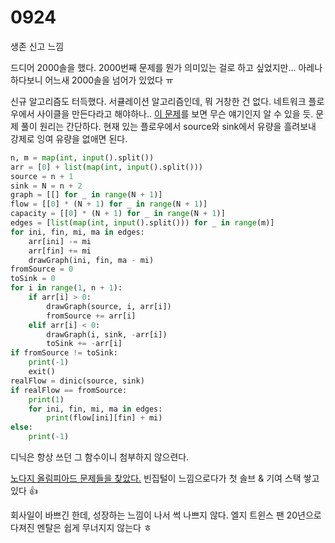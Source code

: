# 0924

생존 신고 느낌

드디어 2000솔을 했다. 2000번째 문제를 뭔가 의미있는 걸로 하고 싶었지만...
아레나 하다보니 어느새 2000솔을 넘어가 있었다 ㅠ

신규 알고리즘도 터득했다. 서큘레이션 알고리즘인데, 뭐 거창한 건 없다.
네트워크 플로우에서 사이클을 만든다라고 해야하나..
[이 문제](https://www.acmicpc.net/problem/20135)를 보면 무슨 얘기인지 알 수 있을 듯.
문제 풀이 원리는 간단하다. 현재 있는 플로우에서 source와 sink에서 유량을 흘려보내 강제로 잉여 유량을 없애면 된다. 

```Python
n, m = map(int, input().split())
arr = [0] + list(map(int, input().split()))
source = n + 1
sink = N = n + 2
graph = [[] for _ in range(N + 1)]
flow = [[0] * (N + 1) for _ in range(N + 1)]
capacity = [[0] * (N + 1) for _ in range(N + 1)]
edges = [list(map(int, input().split())) for _ in range(m)]
for ini, fin, mi, ma in edges:
    arr[ini] -= mi
    arr[fin] += mi
    drawGraph(ini, fin, ma - mi)
fromSource = 0
toSink = 0
for i in range(1, n + 1):
    if arr[i] > 0:
        drawGraph(source, i, arr[i])
        fromSource += arr[i]
    elif arr[i] < 0:
        drawGraph(i, sink, -arr[i])
        toSink += -arr[i]
if fromSource != toSink:
    print(-1)
    exit()
realFlow = dinic(source, sink)
if realFlow == fromSource:
    print(1)
    for ini, fin, mi, ma in edges:
        print(flow[ini][fin] + mi)
else:
    print(-1)
```

디닉은 항상 쓰던 그 함수이니 첨부하지 않으련다.

[노다지 올림피아드 문제들을 찾았다.](https://www.acmicpc.net/category/774)
빈집털이 느낌으로다가 첫 솔브 & 기여 스택 쌓고 있다 :+1:

회사일이 바쁘긴 한데, 성장하는 느낌이 나서 썩 나쁘지 않다.
엘지 트윈스 팬 20년으로 다져진 멘탈은 쉽게 무너지지 않는다 ㅎ
